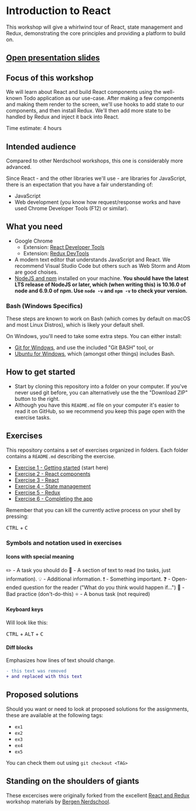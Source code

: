 # Introduction to React

This workshop will give a whirlwind tour of React, state management and Redux, demonstrating the core principles and providing a platform to build on.

## [Open presentation slides](https://docs.google.com/presentation/d/1AKCsU4UD0WQdzOA0SFIkN4OzBf35yLoWByBnsvTVqL4/edit?usp=sharing)

## Focus of this workshop

We will learn about React and build React components using the well-known Todo application as our use-case. After making a few components and making them render to the screen, we'll use hooks to add state to our components, and then install Redux. We'll then add more state to be handled by Redux and inject it back into React.

Time estimate: 4 hours

## Intended audience

Compared to other Nerdschool workshops, this one is considerably more advanced.

Since React - and the other libraries we'll use - are libraries for JavaScript, there is an expectation that you have a fair understanding of:

-   JavaScript
-   Web development (you know how request/response works and have used Chrome Developer Tools (F12) or similar).

## What you need

-   Google Chrome
    -   Extension: [React Developer Tools](https://chrome.google.com/webstore/detail/react-developer-tools/fmkadmapgofadopljbjfkapdkoienihi?hl=en)
    -   Extension: [Redux DevTools](https://chrome.google.com/webstore/detail/redux-devtools/lmhkpmbekcpmknklioeibfkpmmfibljd?hl=en)
-   A modern text editor that understands JavaScript and React. We recommend Visual Studio Code but others such as Web Storm and Atom are good choises.
-   [NodeJS and npm](https://nodejs.org/en/) installed on your machine. **You should have the latest LTS release of NodeJS or later, which (when writing this) is 10.16.0 of node and 6.9.0 of npm. Use `node -v` and `npm -v` to check your version.**

### Bash (Windows Specifics)

These steps are known to work on Bash (which comes by default on macOS and most Linux Distros), which is likely your default shell.

On Windows, you'll need to take some extra steps.
You can either install:

-   [Git for Windows](https://gitforwindows.org/), and use the included "Git BASH" tool, or
-   [Ubuntu for Windows](https://www.microsoft.com/en-us/p/ubuntu/9nblggh4msv6?activetab=pivot%3aoverviewtab), which (amongst other things) includes Bash.

## How to get started

-   Start by cloning this repository into a folder on your computer. If you've never used git before, you can alternatively use the the "Download ZIP" button to the right.
-   Although you have this `README.md` file on your computer it's easier to read it on GitHub, so we recommend you keep this page open with the exercise tasks.

## Exercises

This repository contains a set of exercises organized in folders. Each folder contains a `README.md` describing the exercise.

-   [Exercise 1 - Getting started](exercise-1/) (start here)
-   [Exercise 2 - React components](exercise-2/)
-   [Exercise 3 - React](exercise-3/)
-   [Exercise 4 - State management](exercise-4/)
-   [Exercise 5 - Redux](exercise-5/)
-   [Exercise 6 - Completing the app](exercise-6/)

Remember that you can kill the currently active process on your shell by pressing:

<kbd>CTRL</kbd> + <kbd>C</kbd>

### Symbols and notation used in exercises

#### Icons with special meaning

:pencil2: - A task you should do
:book: - A section of text to read (no tasks, just information).
:bulb: - Additional information.
:exclamation: - Something important.
:question: - Open-ended question for the reader ("What do you think would happen if...")
:poop: - Bad practice (don't-do-this)
:star: - A bonus task (not required)

#### Keyboard keys

Will look like this:

<kbd>CTRL</kbd> + <kbd>ALT</kbd> + <kbd>C</kbd>

#### Diff blocks

Emphasizes how lines of text should change.

```diff
- this text was removed
+ and replaced with this text
```

## Proposed solutions

Should you want or need to look at proposed solutions for the assignments, these are available at the following tags:

-   `ex1`
-   `ex2`
-   `ex3`
-   `ex4`
-   `ex5`

You can check them out using `git checkout <TAG>`

## Standing on the shoulders of giants

These excercises were originally forked from the excellent [React and Redux](https://github.com/nerdschoolbergen/react) workshop materials by [Bergen Nerdschool](https://nerdschoolbergen.github.io/home/).
